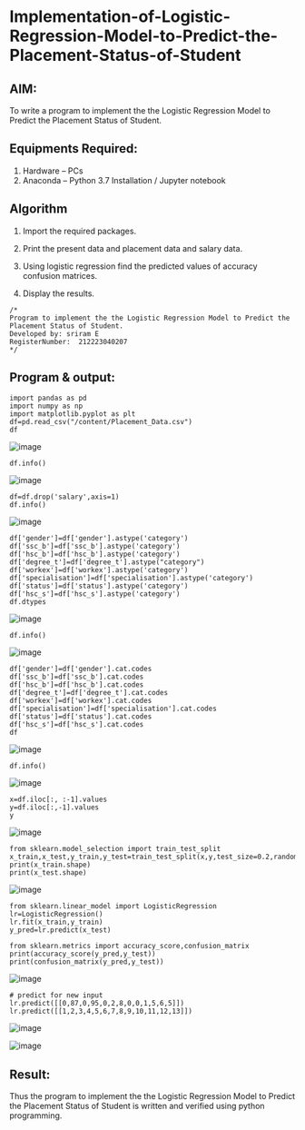 # Implementation-of-Logistic-Regression-Model-to-Predict-the-Placement-Status-of-Student

## AIM:
To write a program to implement the the Logistic Regression Model to Predict the Placement Status of Student.

## Equipments Required:
1. Hardware – PCs
2. Anaconda – Python 3.7 Installation / Jupyter notebook

## Algorithm
1. Import the required packages.

2. Print the present data and placement data and salary data.

3. Using logistic regression find the predicted values of accuracy confusion matrices.

4. Display the results.


```
/*
Program to implement the the Logistic Regression Model to Predict the Placement Status of Student.
Developed by: sriram E
RegisterNumber:  212223040207
*/
```
## Program & output:
```
import pandas as pd
import numpy as np
import matplotlib.pyplot as plt
df=pd.read_csv("/content/Placement_Data.csv")
df
```
![image](https://github.com/user-attachments/assets/dfbedcd2-01dd-40be-aae9-5280d670c67b)
```
df.info()
```
![image](https://github.com/user-attachments/assets/1a111b0a-a286-4a3c-b1df-cd7c5b7a7aa5)
```
df=df.drop('salary',axis=1)
df.info()
```
![image](https://github.com/user-attachments/assets/0db944a5-f572-4466-b6fb-a08be8a433fd)
```
df['gender']=df['gender'].astype('category')
df['ssc_b']=df['ssc_b'].astype('category')
df['hsc_b']=df['hsc_b'].astype('category')
df['degree_t']=df['degree_t'].astype("category")
df['workex']=df['workex'].astype('category')
df['specialisation']=df['specialisation'].astype('category')
df['status']=df['status'].astype('category')
df['hsc_s']=df['hsc_s'].astype('category')
df.dtypes
```
![image](https://github.com/user-attachments/assets/4c3dfa2c-5a4a-473e-af9e-bdc37489d82c)
```
df.info()
```
![image](https://github.com/user-attachments/assets/20599714-4000-45f5-b1dd-4c0398261e33)

```
df['gender']=df['gender'].cat.codes
df['ssc_b']=df['ssc_b'].cat.codes
df['hsc_b']=df['hsc_b'].cat.codes
df['degree_t']=df['degree_t'].cat.codes
df['workex']=df['workex'].cat.codes
df['specialisation']=df['specialisation'].cat.codes
df['status']=df['status'].cat.codes
df['hsc_s']=df['hsc_s'].cat.codes
df
```
![image](https://github.com/user-attachments/assets/d805dd00-cc1d-4268-bb3b-2870b142d951)
```
df.info()
```
![image](https://github.com/user-attachments/assets/3d3cecf5-3a90-4996-b9ad-2a17009c59c2)
```
x=df.iloc[:, :-1].values
y=df.iloc[:,-1].values
y
```
![image](https://github.com/user-attachments/assets/aec4336b-798b-497f-a6a5-f2939bdba528)
```
from sklearn.model_selection import train_test_split
x_train,x_test,y_train,y_test=train_test_split(x,y,test_size=0.2,random_state=1)
print(x_train.shape)
print(x_test.shape)
```
![image](https://github.com/user-attachments/assets/12e8e1b1-8e20-41a2-8c5f-c7c27e49290d)
```
from sklearn.linear_model import LogisticRegression
lr=LogisticRegression()
lr.fit(x_train,y_train)
y_pred=lr.predict(x_test)

from sklearn.metrics import accuracy_score,confusion_matrix
print(accuracy_score(y_pred,y_test))
print(confusion_matrix(y_pred,y_test))
```
![image](https://github.com/user-attachments/assets/f6e64e5c-d12c-4dca-95e9-f3abe001e2f2)
```
# predict for new input
lr.predict([[0,87,0,95,0,2,8,0,0,1,5,6,5]])
lr.predict([[1,2,3,4,5,6,7,8,9,10,11,12,13]])
```
![image](https://github.com/user-attachments/assets/c9ea4851-bc71-4900-bdcc-4a851f0dda2c)

![image](https://github.com/user-attachments/assets/625b64d2-a805-462b-9e98-3ebffc8a15c1)


## Result:
Thus the program to implement the the Logistic Regression Model to Predict the Placement Status of Student is written and verified using python programming.
